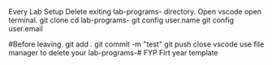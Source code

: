 Every Lab
Setup
Delete exiting lab-programs- directory. 
Open vscode open terminal. 
git clone cd lab-programs- 
git config user.name 
git config user.email

#Before leaving. 
git add . 
git commit -m "test" 
git push 
close vscode 
use file manager to delete your lab-programs-# FYP
Firt year template
